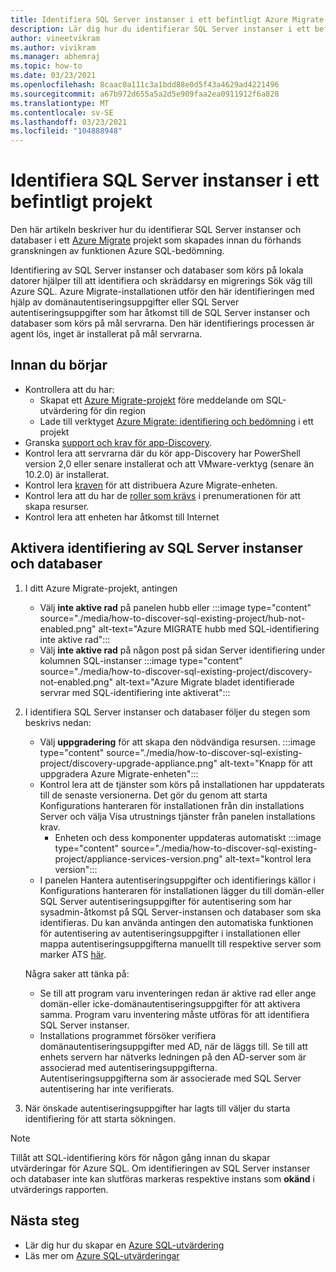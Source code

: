 ```yaml
---
title: Identifiera SQL Server instanser i ett befintligt Azure Migrate-projekt
description: Lär dig hur du identifierar SQL Server instanser i ett befintligt Azure Migrate-projekt.
author: vineetvikram
ms.author: vivikram
ms.manager: abhemraj
ms.topic: how-to
ms.date: 03/23/2021
ms.openlocfilehash: 8caac0a111c3a1bdd88e0d5f43a4629ad4221496
ms.sourcegitcommit: a67b972d655a5a2d5e909faa2ea0911912f6a828
ms.translationtype: MT
ms.contentlocale: sv-SE
ms.lasthandoff: 03/23/2021
ms.locfileid: "104888948"
---
```

# <a name="discover-sql-server-instances-in-an-existing-project"></a>Identifiera SQL Server instanser i ett befintligt projekt 

Den här artikeln beskriver hur du identifierar SQL Server instanser och databaser i ett [Azure Migrate](./migrate-services-overview.md) projekt som skapades innan du förhands granskningen av funktionen Azure SQL-bedömning.

Identifiering av SQL Server instanser och databaser som körs på lokala datorer hjälper till att identifiera och skräddarsy en migrerings Sök väg till Azure SQL. Azure Migrate-installationen utför den här identifieringen med hjälp av domänautentiseringsuppgifter eller SQL Server autentiseringsuppgifter som har åtkomst till de SQL Server instanser och databaser som körs på mål servrarna. Den här identifierings processen är agent lös, inget är installerat på mål servrarna.

## <a name="before-you-start"></a>Innan du börjar

- Kontrollera att du har:
    - Skapat ett [Azure Migrate-projekt](./create-manage-projects.md) före meddelande om SQL-utvärdering för din region
    - Lade till verktyget [Azure Migrate: identifiering och bedömning](./how-to-assess.md) i ett projekt
- Granska [support och krav för app-Discovery](./migrate-support-matrix-vmware.md#vmware-requirements).
-  Kontrol lera att servrarna där du kör app-Discovery har PowerShell version 2,0 eller senare installerat och att VMware-verktyg (senare än 10.2.0) är installerat.
- Kontrol lera [kraven](./migrate-appliance.md) för att distribuera Azure Migrate-enheten.
- Kontrol lera att du har de [roller som krävs](./create-manage-projects.md#verify-permissions) i prenumerationen för att skapa resurser.
- Kontrol lera att enheten har åtkomst till Internet

## <a name="enable-discovery-of-sql-server-instances-and-databases"></a>Aktivera identifiering av SQL Server instanser och databaser

1. I ditt Azure Migrate-projekt, antingen
    - Välj **inte aktive rad** på panelen hubb eller   :::image type="content" source="./media/how-to-discover-sql-existing-project/hub-not-enabled.png" alt-text="Azure MIGRATE hubb med SQL-identifiering inte aktive rad":::
    - Välj **inte aktive rad** på någon post på sidan Server identifiering under kolumnen SQL-instanser   :::image type="content" source="./media/how-to-discover-sql-existing-project/discovery-not-enabled.png" alt-text="Azure Migrate bladet identifierade servrar med SQL-identifiering inte aktiverat":::
2. I identifiera SQL Server instanser och databaser följer du stegen som beskrivs nedan:
    - Välj **uppgradering** för att skapa den nödvändiga resursen.
        :::image type="content" source="./media/how-to-discover-sql-existing-project/discovery-upgrade-appliance.png" alt-text="Knapp för att uppgradera Azure Migrate-enheten":::
    - Kontrol lera att de tjänster som körs på installationen har uppdaterats till de senaste versionerna. Det gör du genom att starta Konfigurations hanteraren för installationen från din installations Server och välja Visa utrustnings tjänster från panelen installations krav.
        - Enheten och dess komponenter uppdateras automatiskt :::image type="content" source="./media/how-to-discover-sql-existing-project/appliance-services-version.png" alt-text="kontrol lera version":::
    - I panelen Hantera autentiseringsuppgifter och identifierings källor i Konfigurations hanteraren för installationen lägger du till domän-eller SQL Server autentiseringsuppgifter för autentisering som har sysadmin-åtkomst på SQL Server-instansen och databaser som ska identifieras.
    Du kan använda antingen den automatiska funktionen för autentisering av autentiseringsuppgifter i installationen eller mappa autentiseringsuppgifterna manuellt till respektive server som marker ATS [här](/azure/migrate/tutorial-discover-vmware#start-continuous-discovery).

    Några saker att tänka på:
    - Se till att program varu inventeringen redan är aktive rad eller ange domän-eller icke-domänautentiseringsuppgifter för att aktivera samma. Program varu inventering måste utföras för att identifiera SQL Server instanser.
    - Installations programmet försöker verifiera domänautentiseringsuppgifter med AD, när de läggs till. Se till att enhets servern har nätverks ledningen på den AD-server som är associerad med autentiseringsuppgifterna. Autentiseringsuppgifterna som är associerade med SQL Server autentisering har inte verifierats.

3. När önskade autentiseringsuppgifter har lagts till väljer du starta identifiering för att starta sökningen.

> [!Note]
>Tillåt att SQL-identifiering körs för någon gång innan du skapar utvärderingar för Azure SQL. Om identifieringen av SQL Server instanser och databaser inte kan slutföras markeras respektive instans som **okänd** i utvärderings rapporten.

## <a name="next-steps"></a>Nästa steg

- Lär dig hur du skapar en [Azure SQL-utvärdering](./how-to-create-azure-sql-assessment.md)
- Läs mer om [Azure SQL-utvärderingar](./concepts-azure-sql-assessment-calculation.md)
